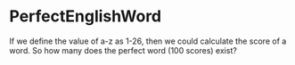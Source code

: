 # PerfectEnglishWord
If we define the value of a-z as 1-26, then we could calculate the score of a word. So how many does the perfect word (100 scores) exist?
